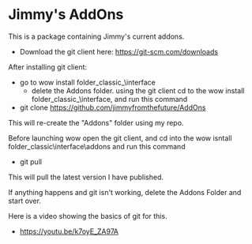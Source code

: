 # Jimmy's AddOns
This is a package containing Jimmy's current addons.

 - Download the git client here:  https://git-scm.com/downloads
 
 After installing git client:
  - go to wow install folder\_classic_\interface
	- delete the Addons folder.
 using the git client cd to the wow install folder\_classic_\interface, and run this command
 - git clone https://github.com/jimmyfromthefuture/AddOns
 
 This will re-create the "Addons" folder using my repo.
 
 Before launching wow open the git client, and cd into the wow isntall folder\_classic\interface\addons and run this command
  - git pull

This will pull the latest version I have published.


If anything happens and git isn't working, delete the Addons Folder and start over.


Here is a video showing the basics of git for this.
 - https://youtu.be/k7oyE_ZA97A
